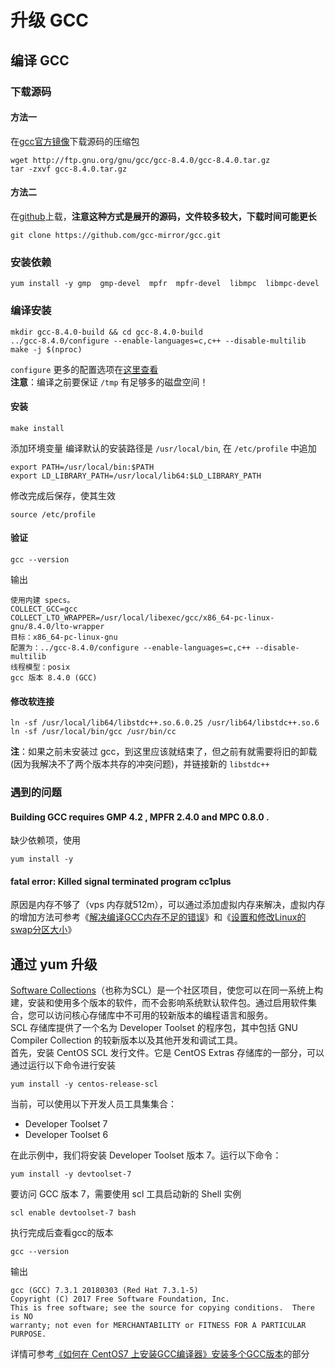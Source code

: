 # 升级 GCC
## 编译 GCC
### 下载源码
#### 方法一
在[gcc官方镜像](https://gcc.gnu.org/mirrors.html)下载源码的压缩包  
``` shell
wget http://ftp.gnu.org/gnu/gcc/gcc-8.4.0/gcc-8.4.0.tar.gz
tar -zxvf gcc-8.4.0.tar.gz
```

#### 方法二
在[github](https://github.com/gcc-mirror/gcc/)上载，**注意这种方式是展开的源码，文件较多较大，下载时间可能更长**
``` Shell
git clone https://github.com/gcc-mirror/gcc.git
```
### 安装依赖
``` shell
yum install -y gmp  gmp-devel  mpfr  mpfr-devel  libmpc  libmpc-devel
```
### 编译安装
``` shell
mkdir gcc-8.4.0-build && cd gcc-8.4.0-build
../gcc-8.4.0/configure --enable-languages=c,c++ --disable-multilib
make -j $(nproc)
```
`configure` 更多的配置选项在[这里查看](https://gcc.gnu.org/install/configure.html)  
**注意**：编译之前要保证 `/tmp` 有足够多的磁盘空间！  

#### 安装
``` shell
make install
```
添加环境变量 编译默认的安装路径是 `/usr/local/bin`, 在 `/etc/profile` 中追加
``` shell
export PATH=/usr/local/bin:$PATH
export LD_LIBRARY_PATH=/usr/local/lib64:$LD_LIBRARY_PATH
```
修改完成后保存，使其生效
``` shell
source /etc/profile
```
#### 验证
``` shell
gcc --version
```
输出
``` shell
使用内建 specs。
COLLECT_GCC=gcc
COLLECT_LTO_WRAPPER=/usr/local/libexec/gcc/x86_64-pc-linux-gnu/8.4.0/lto-wrapper
目标：x86_64-pc-linux-gnu
配置为：../gcc-8.4.0/configure --enable-languages=c,c++ --disable-multilib
线程模型：posix
gcc 版本 8.4.0 (GCC) 
```
#### 修改软连接
``` shell
ln -sf /usr/local/lib64/libstdc++.so.6.0.25 /usr/lib64/libstdc++.so.6
ln -sf /usr/local/bin/gcc /usr/bin/cc
```
**注**：如果之前未安装过
gcc，到这里应该就结束了，但之前有就需要将旧的卸载(因为我解决不了两个版本共存的冲突问题)，并链接新的
`libstdc++`

### 遇到的问题
#### Building GCC requires GMP 4.2 , MPFR 2.4.0 and MPC 0.8.0 .
缺少依赖项，使用 
``` shell
yum install -y
```
#### fatal error: Killed signal terminated program cc1plus
原因是内存不够了（vps
内存就512m），可以通过添加虚拟内存来解决，虚拟内存的增加方法可参考《[解决编译GCC内存不足的错误](https://www.cnblogs.com/iakud/p/3825870.html)》和《[设置和修改Linux的swap分区大小](https://www.cnblogs.com/iakud/p/3825848.html)》  

## 通过 yum 升级
[Software Collections](https://www.softwarecollections.org/en/)（也称为SCL）是一个社区项目，使您可以在同一系统上构建，安装和使用多个版本的软件，而不会影响系统默认软件包。通过启用软件集合，您可以访问核心存储库中不可用的较新版本的编程语言和服务。  
SCL 存储库提供了一个名为 Developer Toolset 的程序包，其中包括 GNU
Compiler Collection 的较新版本以及其他开发和调试工具。  
首先，安装 CentOS SCL 发行文件。它是 CentOS Extras
存储库的一部分，可以通过运行以下命令进行安装  
``` shell
yum install -y centos-release-scl
```
当前，可以使用以下开发人员工具集集合：
- Developer Toolset 7  
- Developer Toolset 6  

在此示例中，我们将安装 Developer Toolset 版本 7。运行以下命令：
``` shell
yum install -y devtoolset-7
```
要访问 GCC 版本 7，需要使用 scl 工具启动新的 Shell 实例
``` shell
scl enable devtoolset-7 bash
```
执行完成后查看gcc的版本
``` shell
gcc --version
```
输出
``` shell
gcc (GCC) 7.3.1 20180303 (Red Hat 7.3.1-5)
Copyright (C) 2017 Free Software Foundation, Inc.
This is free software; see the source for copying conditions.  There is NO
warranty; not even for MERCHANTABILITY or FITNESS FOR A PARTICULAR PURPOSE.
```
详情可参考[《如何在 CentOS7 上安装GCC编译器》安装多个GCC版本](https://linuxize.com/post/how-to-install-gcc-compiler-on-centos-7/#installing-multiple-gcc-versions)的部分  
